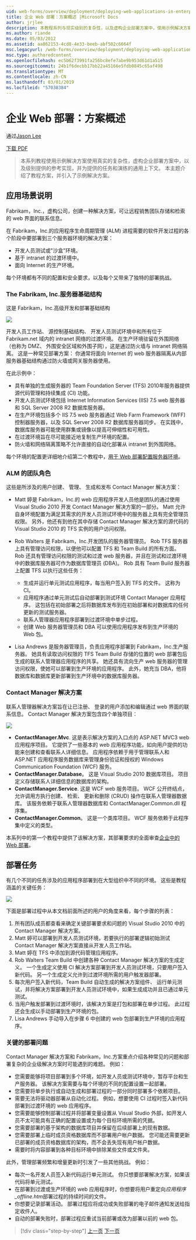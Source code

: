 ```yaml
---
uid: web-forms/overview/deployment/deploying-web-applications-in-enterprise-scenarios/enterprise-web-deployment-scenario-overview
title: 企业 Web 部署：方案概述 |Microsoft Docs
author: jrjlee
description: 本教程系列与现实级别的复杂性，以及虚构企业部署方案中，使用示例解决方案提供 ref...
ms.author: riande
ms.date: 05/03/2012
ms.assetid: aa862153-4cd8-4e33-beeb-abf502c6664f
msc.legacyurl: /web-forms/overview/deployment/deploying-web-applications-in-enterprise-scenarios/enterprise-web-deployment-scenario-overview
msc.type: authoredcontent
ms.openlocfilehash: ec5b62f3991fa256bc8efe7abe9b953d61d1a515
ms.sourcegitcommit: 24b1f6decbb17bb22a45166e5fdb0845c65af498
ms.translationtype: MT
ms.contentlocale: zh-CN
ms.lasthandoff: 03/01/2019
ms.locfileid: "57038384"
---
```

<a name="enterprise-web-deployment-scenario-overview"></a>企业 Web 部署：方案概述
====================
通过[Jason Lee](https://github.com/jrjlee)

[下载 PDF](https://msdnshared.blob.core.windows.net/media/MSDNBlogsFS/prod.evol.blogs.msdn.com/CommunityServer.Blogs.Components.WeblogFiles/00/00/00/63/56/8130.DeployingWebAppsInEnterpriseScenarios.pdf)

> 本系列教程使用示例解决方案使用真实的复杂性，虚构企业部署方案中，以及级别提供的参考实现，并为提供的任务和演练的通用上下文。 本主题介绍了教程方案，并引入了示例解决方案。


## <a name="scenario-description"></a>应用场景说明

Fabrikam，Inc.，虚构公司，创建一种解决方案，可让远程销售团队存储和检索的 web 界面的联系信息。

在 Fabrikam，Inc.的应用程序生命周期管理 (ALM) 进程需要的软件开发过程的各个阶段中要部署到三个服务器环境的解决方案：

- 开发人员测试或"沙盒"环境。
- 基于 intranet 的过渡环境中。
- 面向 Internet 的生产环境。

每个环境都有不同的配置和安全要求，以及每个又带来了独特的部署挑战。

### <a name="the-fabrikam-inc-server-infrastructure"></a>The Fabrikam, Inc.服务器基础结构

这是 Fabrikam，Inc.高级开发和部署基础结构

![](enterprise-web-deployment-scenario-overview/_static/image1.png)

开发人员工作站、 源控制基础结构、 开发人员测试环境中和所有位于 Fabrikam.net 域内的 intranet 网络的过渡环境。 在生产环境驻留在外围网络 （也称为 DMZ、 外围安全区域和外围子网），这是通过防火墙与 intranet 网络隔离。 这是一种常见部署方案： 你通常将面向 Internet 的 web 服务器隔离从内部服务器基础结构通过防火墙或网关服务器使用。

在此示例中：

- 具有单独的生成服务器的 Team Foundation Server (TFS) 2010年服务器提供源代码管理和持续集成 (CI) 功能。
- 开发人员测试环境包括 Internet Information Services (IIS) 7.5 web 服务器和 SQL Server 2008 R2 数据库服务器。
- 在生产环境包括多个 IIS 7.5 web 服务器通过 Web Farm Framework (WFF) 控制器服务器，以及 SQL Server 2008 R2 数据库服务器同步。 在实践中，数据库服务器可能使用群集或镜像以提高可伸缩性和可用性。
- 在过渡环境旨在尽可能接近地复制生产环境的配置。
- 防火墙和网络隔离策略不允许直接的自动化部署从 intranet 到外围网络。

每个环境的配置更详细地介绍第二个教程中，[用于 Web 部署配置服务器环境](../configuring-server-environments-for-web-deployment/configuring-server-environments-for-web-deployment.md)。

### <a name="team-roles-for-alm"></a>ALM 的团队角色

这些是所涉及的用户创建、 管理、 生成和发布 Contact Manager 解决方案：

- Matt 婷是 Fabrikam，Inc.的 web 应用程序开发人员他是团队的通过使用 Visual Studio 2010 开发 Contact Manager 解决方案的一部分。 Matt 允许自身环境配置为满足其需求的开发人员测试环境中的服务器上具有完全管理员权限。 另外，他还有到他在其中存储 Contact Manager 解决方案的源代码的 Visual Studio 2010 的 TFS 实例的用户访问权限。
- Rob Walters 是 Fabrikam，Inc.开发团队的服务器管理员。 Rob TFS 服务器上具有管理访问权限，以便他可以配置 TFS 和 Team Build 的所有方面。 Rob 还具有管理访问权限的测试和过渡 web 服务器，并且在测试和过渡环境中的数据库服务器可作为数据库管理员 (DBA)。 Rob 具有 Team Build 服务器上配置 TFS 以执行这些任务：

    - 生成并运行单元测试应用程序，每当用户签入到 TFS 的文件。 这称为 CI。
    - 应用程序通过单元测试后自动部署到测试环境 Contact Manager 应用程序。 这包括在初始部署之后将数据库发布到在初始部署和对数据库的任何更新的测试服务器。
    - 联系人管理器应用程序部署到过渡环境中单步过程。
    - 创建 Web 服务器管理员和 DBA 可以使用应用程序发布到生产环境的 Web 包。
- Lisa Andrews 是服务器管理员，负责应用程序部署到 Fabrikam，Inc.生产服务器。 她具有读取访问权限的 TFS Team Build 存储的位置的 web 部署包后生成的联系人管理器应用程序的共享。 她还具有流向生产 web 服务器的管理访问权限，使她可以部署到生产环境的应用程序。 此外，她充当 DBA，他将数据库和数据库更新部署到生产环境中的数据库服务器。

<a id="_The_Contact_Manager"></a>

### <a name="the-contact-manager-solution"></a>Contact Manager 解决方案

联系人管理器解决方案旨在让已注册、 登录的用户添加和编辑通过 web 界面的联系信息。 Contact Manager 解决方案包含四个单独项目：

![](enterprise-web-deployment-scenario-overview/_static/image2.png)

- **ContactManager.Mvc**. 这是表示解决方案的入口点的 ASP.NET MVC3 web 应用程序项目。 它提供了一些基本的 web 应用程序功能，如向用户提供的功能来创建和查看联系人详细信息。 应用程序依赖于用于管理联系人和 ASP.NET 应用程序服务数据库来管理身份验证和授权的 Windows Communication Foundation (WCF) 服务。
- **ContactManager.Database**。 这是 Visual Studio 2010 数据库项目。 项目定义存储联系人详细信息的数据库的架构。
- **ContactManager.Service**. 这是 WCF web 服务项目。 WCF 公开终结点，允许调用方执行创建、 检索、 更新和删除 (CRUD) 操作在联系人管理器数据库。 该服务依赖于联系人管理器数据库和 ContactManager.Common.dll 程序集。
- **ContactManager.Common**。 这是一个类库项目。 WCF 服务依赖于此程序集中定义的类型。

本系列中的第一个教程中提供了该解决方案，其部署要求的全面审查[企业中的 Web 部署](../web-deployment-in-the-enterprise/web-deployment-in-the-enterprise.md)。

<a id="_Deployment_Tasks"></a>

## <a name="deployment-tasks"></a>部署任务

有几个不同的任务涉及的应用程序部署到在大型组织中不同的环境。 这些是教程涵盖的关键任务：

![](enterprise-web-deployment-scenario-overview/_static/image3.png)

下面是部署过程中从本文档前面所述的用户的角度来看，每个步骤的列表：

1. 所有团队成员都查看来确定关键部署要求和问题的 Visual Studio 2010 中的 Contact Manager 解决方案。
2. Matt 婷可以部署到开发人员测试环境，若要执行的部署逻辑初始测试 Contact Manager 解决方案直接从开发人员工作站。
3. Matt 婷在 TFS 中添加到源代码管理应用程序。
4. Rob Walters Team Build 中创建各种 Contact Manager 解决方案的生成定义。 一个生成定义使用 CI 解决方案部署到开发人员测试环境，只要用户签入新代码。 另一个生成定义允许到过渡环境所需的用户触发器部署。
5. 每次用户签入新代码，Team Build 自动生成的解决方案组件、 运行单元测试，并将解决方案部署到开发人员测试环境中，如果生成成功并且已通过单元测试。
6. 当用户触发部署到过渡环境时，该解决方案是打包和部署在单步过程。 此过程还会生成以手动部署到生产环境的包。
7. Lisa Andrews 手动导入在步骤 6 中创建的 web 包部署到生产环境的应用程序。

### <a name="key-deployment-issues"></a>关键的部署问题

Contact Manager 解决方案和 Fabrikam，Inc.方案重点介绍各种常见的问题和部署复杂的企业级解决方案时可能遇到的难题。 例如：

- 您需要能够将项目部署到多个环境，如开发人员或测试环境中，暂存平台和生产服务器。 该解决方案需要与每个环境的不同的配置设置一起部署。
- 您需要将单步执行或自动生成和部署过程的一部分同时部署多个依赖项目。
- 需要无法将驱动器部署从自动化过程。 例如，想要使用 CI 过程时签入新代码部署到过渡环境的 web 应用程序。
- 您需要能够控制部署过程并将部署变量设置从 Visual Studio 外部，如开发人员不太可能具有正确的配置设置或为每个目标环境所需的凭据。
- 您需要部署的基于架构的数据库项目并保留在后续部署上的现有数据。
- 您需要部署上临时成员资格数据库而不部署用户帐户数据。 您可能还需要更新已部署的成员资格数据库的架构，而不会丢失现有用户帐户数据。
- 需要时将内容部署到各种目标环境中排除某些文件或文件夹。

此外，管理部署频繁和增量更新时引发了一些其他挑战。 例如：

- 每次一名开发人员签入新代码运行单元测试。 你只想要部署解决方案，如果该代码将单元测试。
- 在部署到过渡或生产环境的 web 应用程序时，你想要将用户重定向*应用程序\_offline.htm*部署过程的持续时间的文件。
- 你想要记录部署活动。 部署过程应将成功或失败部署的电子邮件通知发送给指定收件人。
- 自动的部署失败时，部署过程应重试当前部署或改为部署以前的 web 包。

> [!div class="step-by-step"]
> [上一页](deploying-web-applications-in-enterprise-scenarios.md)
> [下一页](application-lifecycle-management-from-development-to-production.md)
